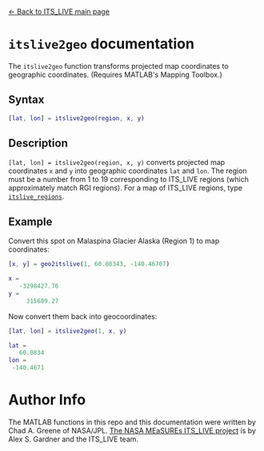 [&larr; Back to ITS\_LIVE main page](../README.md)

# `itslive2geo` documentation
The `itslive2geo` function transforms projected map coordinates to geographic coordinates. (Requires MATLAB's Mapping Toolbox.)

## Syntax

```matlab
[lat, lon] = itslive2geo(region, x, y)
```

## Description 

`[lat, lon] = itslive2geo(region, x, y)` converts projected map coordinates `x` and `y` into geographic coordinates `lat` and `lon`. The region must be a number from 1 to 19 corresponding to ITS\_LIVE regions (which approximately match RGI regions). For a map of ITS\_LIVE regions, type [`itslive_regions`](itslive_regions_documentation.md). 

## Example
Convert this spot on Malaspina Glacier Alaska (Region 1) to map coordinates: 

```matlab
[x, y] = geo2itslive(1, 60.08343, -140.46707)

x =
   -3298427.76
y =
     315689.27
```

Now convert them back into geocoordinates: 

```matlab
[lat, lon] = itslive2geo(1, x, y)

lat =
   60.0834
lon =
 -140.4671
```

# Author Info
The MATLAB functions in this repo and this documentation were written by Chad A. Greene of NASA/JPL. [The NASA MEaSUREs ITS\_LIVE project](https://its-live.jpl.nasa.gov/) is by Alex S. Gardner and the ITS\_LIVE team. 

